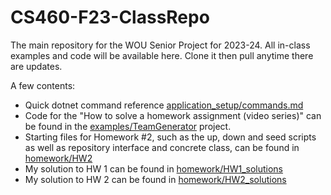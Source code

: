 # CS460-F23-ClassRepo
The main repository for the WOU Senior Project for 2023-24.  All in-class examples and code will be available here.  Clone it then pull anytime there are updates.

A few contents:
- Quick dotnet command reference [application_setup/commands.md](application_setup/commands.md)
- Code for the "How to solve a homework assignment (video series)" can be found in the [examples/TeamGenerator](examples/TeamGenerator) project.
- Starting files for Homework #2, such as the up, down and seed scripts as well as repository interface and concrete class, can be found in [homework/HW2](homework/HW2)
- My solution to HW 1 can be found in [homework/HW1_solutions](homework/HW1_solutions)
- My solution to HW 2 can be found in [homework/HW2_solutions](homework/HW2_solutions)
